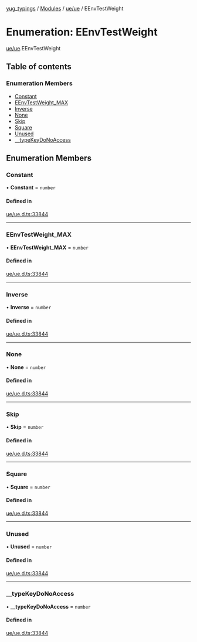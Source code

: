 [yug_typings](../README.md) / [Modules](../modules.md) / [ue/ue](../modules/ue_ue.md) / EEnvTestWeight

# Enumeration: EEnvTestWeight

[ue/ue](../modules/ue_ue.md).EEnvTestWeight

## Table of contents

### Enumeration Members

- [Constant](ue_ue.EEnvTestWeight.md#constant)
- [EEnvTestWeight\_MAX](ue_ue.EEnvTestWeight.md#eenvtestweight_max)
- [Inverse](ue_ue.EEnvTestWeight.md#inverse)
- [None](ue_ue.EEnvTestWeight.md#none)
- [Skip](ue_ue.EEnvTestWeight.md#skip)
- [Square](ue_ue.EEnvTestWeight.md#square)
- [Unused](ue_ue.EEnvTestWeight.md#unused)
- [\_\_typeKeyDoNoAccess](ue_ue.EEnvTestWeight.md#__typekeydonoaccess)

## Enumeration Members

### Constant

• **Constant** = `number`

#### Defined in

[ue/ue.d.ts:33844](https://github.com/YugMetaverse/yug_typings/blob/b7d9b19/ue/ue.d.ts#L33844)

___

### EEnvTestWeight\_MAX

• **EEnvTestWeight\_MAX** = `number`

#### Defined in

[ue/ue.d.ts:33844](https://github.com/YugMetaverse/yug_typings/blob/b7d9b19/ue/ue.d.ts#L33844)

___

### Inverse

• **Inverse** = `number`

#### Defined in

[ue/ue.d.ts:33844](https://github.com/YugMetaverse/yug_typings/blob/b7d9b19/ue/ue.d.ts#L33844)

___

### None

• **None** = `number`

#### Defined in

[ue/ue.d.ts:33844](https://github.com/YugMetaverse/yug_typings/blob/b7d9b19/ue/ue.d.ts#L33844)

___

### Skip

• **Skip** = `number`

#### Defined in

[ue/ue.d.ts:33844](https://github.com/YugMetaverse/yug_typings/blob/b7d9b19/ue/ue.d.ts#L33844)

___

### Square

• **Square** = `number`

#### Defined in

[ue/ue.d.ts:33844](https://github.com/YugMetaverse/yug_typings/blob/b7d9b19/ue/ue.d.ts#L33844)

___

### Unused

• **Unused** = `number`

#### Defined in

[ue/ue.d.ts:33844](https://github.com/YugMetaverse/yug_typings/blob/b7d9b19/ue/ue.d.ts#L33844)

___

### \_\_typeKeyDoNoAccess

• **\_\_typeKeyDoNoAccess** = `number`

#### Defined in

[ue/ue.d.ts:33844](https://github.com/YugMetaverse/yug_typings/blob/b7d9b19/ue/ue.d.ts#L33844)
